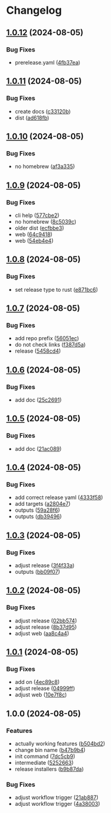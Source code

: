 # Changelog

## [1.0.12](https://github.com/LunchTimeCode/dreamy-cli/compare/v1.0.11...v1.0.12) (2024-08-05)


### Bug Fixes

* prerelease.yaml ([4fb37ea](https://github.com/LunchTimeCode/dreamy-cli/commit/4fb37eae54e3660af96a12ae8b6c7be2ea16d968))

## [1.0.11](https://github.com/LunchTimeCode/dreamy-cli/compare/v1.0.10...v1.0.11) (2024-08-05)


### Bug Fixes

* create docs ([c33120b](https://github.com/LunchTimeCode/dreamy-cli/commit/c33120bcd4b6c17f928f395271022fe67526f774))
* dist ([ad618fb](https://github.com/LunchTimeCode/dreamy-cli/commit/ad618fb3414bccf55f9a60a651d8391c8928bfcb))

## [1.0.10](https://github.com/LunchTimeCode/dreamy-cli/compare/v1.0.9...v1.0.10) (2024-08-05)


### Bug Fixes

* no homebrew ([af3a335](https://github.com/LunchTimeCode/dreamy-cli/commit/af3a3351b01dd361853bd5bc37df2d0f884c30e7))

## [1.0.9](https://github.com/LunchTimeCode/dreamy-cli/compare/v1.0.8...v1.0.9) (2024-08-05)


### Bug Fixes

* cli help ([577cbe2](https://github.com/LunchTimeCode/dreamy-cli/commit/577cbe2234a262866e2863cc81a50faac351f238))
* no homebrew ([8c5039c](https://github.com/LunchTimeCode/dreamy-cli/commit/8c5039c83f55c0a263588988a0bf9f1cccd9efe8))
* older dist ([ecfbbe3](https://github.com/LunchTimeCode/dreamy-cli/commit/ecfbbe3ca742db9bdca6696777e40d2e41b6dc5a))
* web ([64c9418](https://github.com/LunchTimeCode/dreamy-cli/commit/64c9418fe71aedec82bec41c3929e1d4b55d5ca8))
* web ([54eb4e4](https://github.com/LunchTimeCode/dreamy-cli/commit/54eb4e4c3a62fec8ec85fcafcc001337363b5a56))

## [1.0.8](https://github.com/LunchTimeCode/dreamy-cli/compare/v1.0.7...v1.0.8) (2024-08-05)


### Bug Fixes

* set release type to rust ([e871bc6](https://github.com/LunchTimeCode/dreamy-cli/commit/e871bc659921e01046172b8be57a2c29724414f4))

## [1.0.7](https://github.com/LunchTimeCode/dreamy-cli/compare/v1.0.6...v1.0.7) (2024-08-05)


### Bug Fixes

* add repo prefix ([56051ec](https://github.com/LunchTimeCode/dreamy-cli/commit/56051ecef41de51f8b6ced81ce5ae9d2d79b24ac))
* do not check links ([f387d5a](https://github.com/LunchTimeCode/dreamy-cli/commit/f387d5aa385538381251abe1fc208dafd065e030))
* release ([5458cd4](https://github.com/LunchTimeCode/dreamy-cli/commit/5458cd46ddc83ff6b7412e145c603238714e337e))

## [1.0.6](https://github.com/LunchTimeCode/dreamy-cli/compare/v1.0.5...v1.0.6) (2024-08-05)


### Bug Fixes

* add doc ([25c2691](https://github.com/LunchTimeCode/dreamy-cli/commit/25c26913cfc4633b95e693a8e2b19a98a93d7929))

## [1.0.5](https://github.com/LunchTimeCode/dreamy-cli/compare/v1.0.4...v1.0.5) (2024-08-05)


### Bug Fixes

* add doc ([21ac089](https://github.com/LunchTimeCode/dreamy-cli/commit/21ac0896bc52f704ca8fe597f03a06ad5d1cd5de))

## [1.0.4](https://github.com/LunchTimeCode/dreamy-cli/compare/v1.0.3...v1.0.4) (2024-08-05)


### Bug Fixes

* add correct release yaml ([4333f58](https://github.com/LunchTimeCode/dreamy-cli/commit/4333f58c15f8446b57746c403dd1b508d30fba90))
* add targets ([a2804e7](https://github.com/LunchTimeCode/dreamy-cli/commit/a2804e78614c680045ff9f9cbb29bf0d0ac9ba90))
* outputs ([59a28f6](https://github.com/LunchTimeCode/dreamy-cli/commit/59a28f6ff9b634cfb03954fce0b5e3f95ad0f0fe))
* outputs ([db39496](https://github.com/LunchTimeCode/dreamy-cli/commit/db3949618c26f84f5245285caf0986946e0a6786))

## [1.0.3](https://github.com/LunchTimeCode/dreamy-cli/compare/v1.0.2...v1.0.3) (2024-08-05)


### Bug Fixes

* adjust release ([3f4f33a](https://github.com/LunchTimeCode/dreamy-cli/commit/3f4f33a16c316f6869d26d81f689fae0fd4d36ac))
* outputs ([bb09f07](https://github.com/LunchTimeCode/dreamy-cli/commit/bb09f07fd342c7ac6d1b706af3363ba04982e198))

## [1.0.2](https://github.com/LunchTimeCode/dreamy-cli/compare/v1.0.1...v1.0.2) (2024-08-05)


### Bug Fixes

* adjust release ([02bb574](https://github.com/LunchTimeCode/dreamy-cli/commit/02bb5742b9ba4a98aa050920fc5c3d6277dca730))
* adjust release ([8b37d95](https://github.com/LunchTimeCode/dreamy-cli/commit/8b37d95f11d3c8c0403e199f2a9b8f067711bd34))
* adjust web ([aa8c4a4](https://github.com/LunchTimeCode/dreamy-cli/commit/aa8c4a4ba68bb9004fb45299fb738cd8972efa30))

## [1.0.1](https://github.com/LunchTimeCode/dreamy-cli/compare/v1.0.0...v1.0.1) (2024-08-05)


### Bug Fixes

* add on ([4ec89c8](https://github.com/LunchTimeCode/dreamy-cli/commit/4ec89c8e7fc9f4cd74e783885897a3269b2eff95))
* adjust release ([04999ff](https://github.com/LunchTimeCode/dreamy-cli/commit/04999ff9b111fdc00138df175b8374c72f787db7))
* adjust web ([10e7f8c](https://github.com/LunchTimeCode/dreamy-cli/commit/10e7f8c2d1a3ee36c4c792160baf556492c7dfb3))

## 1.0.0 (2024-08-05)


### Features

* actually working features ([b504bd2](https://github.com/LunchTimeCode/dreamy-cli/commit/b504bd258a406c4971df1fbf6f267275c4a2e057))
* change bin name ([b47b9b4](https://github.com/LunchTimeCode/dreamy-cli/commit/b47b9b4a457465f9ea68b8d492e3f3ffc457b535))
* init command ([7dc5cb9](https://github.com/LunchTimeCode/dreamy-cli/commit/7dc5cb9f8b6b840601256f4e199fe6f67aea6614))
* intermediate ([5252663](https://github.com/LunchTimeCode/dreamy-cli/commit/5252663924c88de8cbdd91cfae784b4927ace35d))
* release installers ([b9b87da](https://github.com/LunchTimeCode/dreamy-cli/commit/b9b87dacf4cc2560be4a582000e016c834e956ac))


### Bug Fixes

* adjust workflow trigger ([21ab887](https://github.com/LunchTimeCode/dreamy-cli/commit/21ab887738697604f7a7bdc8cd17a98fb02db8de))
* adjust workflow trigger ([4a38003](https://github.com/LunchTimeCode/dreamy-cli/commit/4a380038ab3c5170f8c65e600afe27d9ecd51f12))
